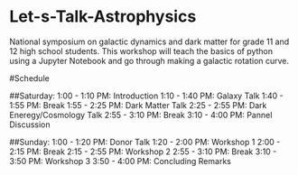 # Let-s-Talk-Astrophysics
National symposium on galactic dynamics and dark matter for grade 11 and 12 high school students. This workshop will teach the basics of python using a Jupyter Notebook and go through making a galactic rotation curve.

#Schedule

##Saturday: 
1:00 - 1:10 PM: Introduction
1:10 - 1:40 PM: Galaxy Talk
1:40 - 1:55 PM: Break
1:55 - 2:25 PM: Dark Matter Talk
2:25 - 2:55 PM: Dark Eneregy/Cosmology Talk
2:55 - 3:10 PM: Break
3:10 - 4:00 PM: Pannel Discussion 

##Sunday:
1:00 - 1:20 PM: Donor Talk
1:20 - 2:00 PM: Workshop 1
2:00 - 2:15 PM: Break
2:15 - 2:55 PM: Workshop 2
2:55 - 3:10 PM: Break
3:10 - 3:50 PM: Workshop 3
3:50 - 4:00 PM: Concluding Remarks 
